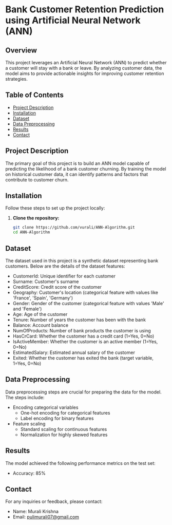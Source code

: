 # Bank Customer Retention Prediction using Artificial Neural Network (ANN)

## Overview

This project leverages an Artificial Neural Network (ANN) to predict whether a customer will stay with a bank or leave. By analyzing customer data, the model aims to provide actionable insights for improving customer retention strategies.

## Table of Contents

- [Project Description](#project-description)
- [Installation](#installation)
- [Dataset](#dataset)
- [Data Preprocessing](#data-preprocessing)
- [Results](#results)
- [Contact](#contact)


## Project Description

The primary goal of this project is to build an ANN model capable of predicting the likelihood of a bank customer churning. By training the model on historical customer data, it can identify patterns and factors that contribute to customer churn.

## Installation

Follow these steps to set up the project locally:

1. **Clone the repository:**
   ```bash
   git clone https://github.com/vurali/ANN-Algorithm.git
   cd ANN-Algorithm

## Dataset

The dataset used in this project is a synthetic dataset representing bank customers. Below are the details of the dataset features:

- CustomerId: Unique identifier for each customer
- Surname: Customer's surname
- CreditScore: Credit score of the customer
- Geography: Customer's location (categorical feature with values like 'France', 'Spain', 'Germany')
- Gender: Gender of the customer (categorical feature with values 'Male' and 'Female')
- Age: Age of the customer
- Tenure: Number of years the customer has been with the bank
- Balance: Account balance
- NumOfProducts: Number of bank products the customer is using
- HasCrCard: Whether the customer has a credit card (1=Yes, 0=No)
- IsActiveMember: Whether the customer is an active member (1=Yes, 0=No)
- EstimatedSalary: Estimated annual salary of the customer
- Exited: Whether the customer has exited the bank (target variable, 1=Yes, 0=No)



## Data Preprocessing

Data preprocessing steps are crucial for preparing the data for the model. The steps include:

- Encoding categorical variables
  - One-hot encoding for categorical features
  - Label encoding for binary features
- Feature scaling
  - Standard scaling for continuous features
  - Normalization for highly skewed features
 

## Results

The model achieved the following performance metrics on the test set:

- Accuracy: 85%


## Contact
For any inquiries or feedback, please contact:

- Name: Murali Krishna
- Email: pulimurali07@gmail.com
